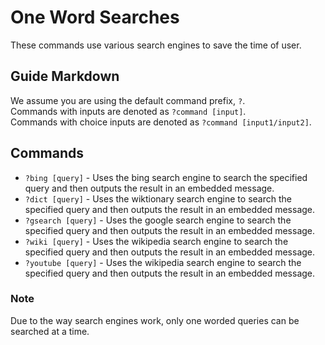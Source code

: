 # One Word Searches
These commands use various search engines to save the time of user.

## Guide Markdown
We assume you are using the default command prefix, `?`.  
Commands with inputs are denoted as `?command [input]`.  
Commands with choice inputs are denoted as `?command [input1/input2]`.

## Commands
* `?bing [query]` - Uses the bing search engine to search the specified query and then outputs the result in an embedded message.  
* `?dict [query]` - Uses the wiktionary search engine to search the specified query and then outputs the result in an embedded message.  
* `?gsearch [query]` - Uses the google search engine to search the specified query and then outputs the result in an embedded message.  
* `?wiki [query]` - Uses the wikipedia search engine to search the specified query and then outputs the result in an embedded message.  
* `?youtube [query]` - Uses the wikipedia search engine to search the specified query and then outputs the result in an embedded message. 

### Note
Due to the way search engines work, only one worded queries can be searched at a time.
